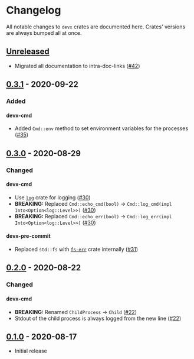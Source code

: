 # Changelog

All notable changes to `devx` crates are documented here. Crates' versions are
always bumped all at once.

## [Unreleased]

- Migrated all documentation to intra-doc-links ([#42])

## [0.3.1] - 2020-09-22

### Added

#### devx-cmd

- Added `Cmd::env` method to set environment variables for the processes ([#35])

## [0.3.0] - 2020-08-29

### Changed

#### devx-cmd

- Use [`log`] crate for logging ([#30])
- **BREAKING:** Replaced `Cmd::echo_cmd(bool)` -> `Cmd::log_cmd(impl Into<Option<log::Level>>)` ([#30])
- **BREAKING:** Replaced `Cmd::echo_err(bool)` -> `Cmd::log_err(impl Into<Option<log::Level>>)` ([#30])

#### devx-pre-commit

- Replaced `std::fs` with [`fs-err`] crate internally ([#31])

## [0.2.0] - 2020-08-22

### Changed

#### devx-cmd

- **BREAKING:** Renamed `ChildProcess` -> `Child` ([#22])
- Stdout of the child process is always logged from the new line ([#22])

## [0.1.0] - 2020-08-17

- Initial release

[Unreleased]: https://github.com/elastio/devx/compare/v0.3.1...HEAD
[0.3.1]: https://github.com/elastio/devx/compare/v0.3.0...v0.3.1
[0.3.0]: https://github.com/elastio/devx/compare/v0.2.0...v0.3.0
[0.2.0]: https://github.com/elastio/devx/compare/v0.1.0...v0.2.0
[0.1.0]: https://github.com/elastio/devx/commits/v0.1.0

[`log`]: https://docs.rs/log
[`fs-err`]: https://docs.rs/fs-err

[#22]: https://github.com/elastio/devx/pull/22
[#30]: https://github.com/elastio/devx/pull/30
[#31]: https://github.com/elastio/devx/pull/31
[#35]: https://github.com/elastio/devx/pull/35
[#42]: https://github.com/elastio/devx/pull/42
